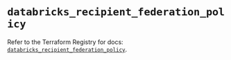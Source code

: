 # `databricks_recipient_federation_policy`

Refer to the Terraform Registry for docs: [`databricks_recipient_federation_policy`](https://registry.terraform.io/providers/databricks/databricks/1.89.0/docs/resources/recipient_federation_policy).
